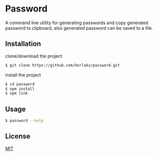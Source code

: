 # Password

A command line utility for generating passwords and copy generated password to clipboard, also generated password can be saved to a file.

## Installation

clone/download the project

```bash
$ git clone https://github.com/horlakz/password.git
```

install the project

```bash
$ cd password
$ npm install
$ npm link
```

## Usage

```bash
$ password --help
```

## License

[MIT](https://choosealicense.com/licenses/mit/)
